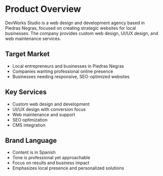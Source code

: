 # Product Overview

DevWorks Studio is a web design and development agency based in Piedras Negras, focused on creating strategic websites for local businesses. The company provides custom web design, UI/UX design, and web maintenance services.

## Target Market
- Local entrepreneurs and businesses in Piedras Negras
- Companies wanting professional online presence
- Businesses needing responsive, SEO-optimized websites

## Key Services
- Custom web design and development
- UI/UX design with conversion focus
- Web maintenance and support
- SEO optimization
- CMS integration

## Brand Language
- Content is in Spanish
- Tone is professional yet approachable
- Focus on results and business impact
- Emphasizes local presence and personalized solutions
